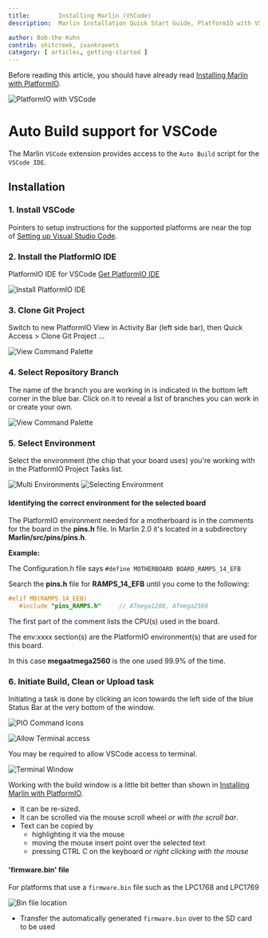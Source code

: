 ```yaml
---
title:        Installing Marlin (VSCode)
description:  Marlin Installation Quick Start Guide, PlatformIO with VSCode

author: Bob-the-Kuhn
contrib: shitcreek, ivankravets
category: [ articles, getting-started ]
---
```


Before reading this article, you should have already read [Installing Marlin with PlatformIO](install_platformio.html).

![PlatformIO with VSCode](/assets/images/basics/install_platformio_vscode/platformio_vscode_screenshot.png)

# Auto Build support for VSCode

The Marlin `VSCode` extension provides access to the `Auto Build` script for the `VSCode IDE`.

## Installation

### 1. Install VSCode

Pointers to setup instructions for the supported platforms are near the top of [Setting up Visual Studio Code](https://code.visualstudio.com/docs/setup/setup-overview).

### 2. Install the PlatformIO IDE

PlatformIO IDE for VSCode [Get PlatformIO IDE](https://platformio.org/install/ide?install=vscode)

![Install PlatformIO IDE](/assets/images/basics/install_platformio_vscode/install_platformio_vscode.png)

### 3. Clone Git Project

Switch to new PlatformIO View in Activity Bar (left side bar), then Quick Access > Clone Git Project ...

![View Command Palette](/assets/images/basics/install_platformio_vscode/platformio_clone_git.png)

### 4. Select Repository Branch

The name of the branch you are working in is indicated in the bottom left corner in the blue bar.
Click on it to reveal a list of branches you can work in or create your own.

![View Command Palette](/assets/images/basics/install_platformio_vscode/select_git_branch.png)

### 5. Select Environment

Select the environment (the chip that your board uses) you're working with in the PlatformIO Project Tasks list.

![Multi Environments](/assets/images/basics/install_platformio_vscode/environment_list.png) ![Selecting Environment](/assets/images/basics/install_platformio_vscode/select_environment.png)

#### Identifying the correct environment for the selected board

The PlatformIO environment needed for a motherboard is in the comments for the board in the **pins.h** file. In Marlin 2.0 it's located in  a subdirectory **Marlin/src/pins/pins.h**.

**Example:**

  The Configuration.h file says `#define MOTHERBOARD BOARD_RAMPS_14_EFB`

  Search the **pins.h** file for **RAMPS_14_EFB** until you come to the following:

  ```cpp
  #elif MB(RAMPS_14_EEB)
     #include "pins_RAMPS.h"     // ATmega1280, ATmega2560                     env:megaatmega1280 env:megaatmega2560'
  ```

  The first part of the comment lists the CPU(s) used in the board.

  The env:xxxx section(s) are the PlatformIO environment(s) that are used for this board.

  In this case **megaatmega2560** is the one used 99.9% of the time.

### 6. Initiate Build, Clean or Upload task

Initiating a task is done by clicking an icon towards the left side of the blue Status Bar at the very bottom of the window.

![PIO Command Icons](/assets/images/basics/install_platformio_vscode/pio_command_icons_call_outs.png)

![Allow Terminal access](/assets/images/basics/install_platformio_vscode/allow_terminal.png)

  You may be required to allow VSCode access to terminal.

![Terminal Window](/assets/images/basics/install_platformio_vscode/terminal_window.png)

Working with the build window is a little bit better than shown in [Installing Marlin with PlatformIO](install_arduino.html).
* It can be re-sized.
* It can be scrolled via the mouse scroll wheel *or with the scroll bar*.
* Text can be copied by
  - highlighting it via the mouse
  - moving the mouse insert point over the selected text
  - pressing CTRL C on the keyboard *or right clicking with the mouse*

#### 'firmware.bin' file

For platforms that use a `firmware.bin` file such as the LPC1768 and LPC1769

![Bin file location](/assets/images/basics/install_platformio_vscode/firmware_bin.png)

- Transfer the automatically generated `firmware.bin` over to the SD card to be used